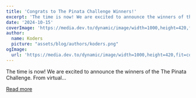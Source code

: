 ```yaml
---
title: 'Congrats to The Pinata Challenge Winners!'
excerpt: 'The time is now! We are excited to announce the winners of the The Pinata Challenge.  From virtual...'
date: '2024-10-15'
coverImage: 'https://media.dev.to/dynamic/image/width=1000,height=420,fit=cover,gravity=auto,format=auto/https%3A%2F%2Fdev-to-uploads.s3.amazonaws.com%2Fuploads%2Farticles%2Fcraf9qsv7c2sayugswxz.png'
author:
  name: Koders
  picture: "assets/blog/authors/koders.png"
ogImage:
  url: 'https://media.dev.to/dynamic/image/width=1000,height=420,fit=cover,gravity=auto,format=auto/https%3A%2F%2Fdev-to-uploads.s3.amazonaws.com%2Fuploads%2Farticles%2Fcraf9qsv7c2sayugswxz.png'
---
```


The time is now! We are excited to announce the winners of the The Pinata Challenge.  From virtual...

[Read more](https://dev.to/devteam/congrats-to-the-pinata-challenge-winners-5d2e)
